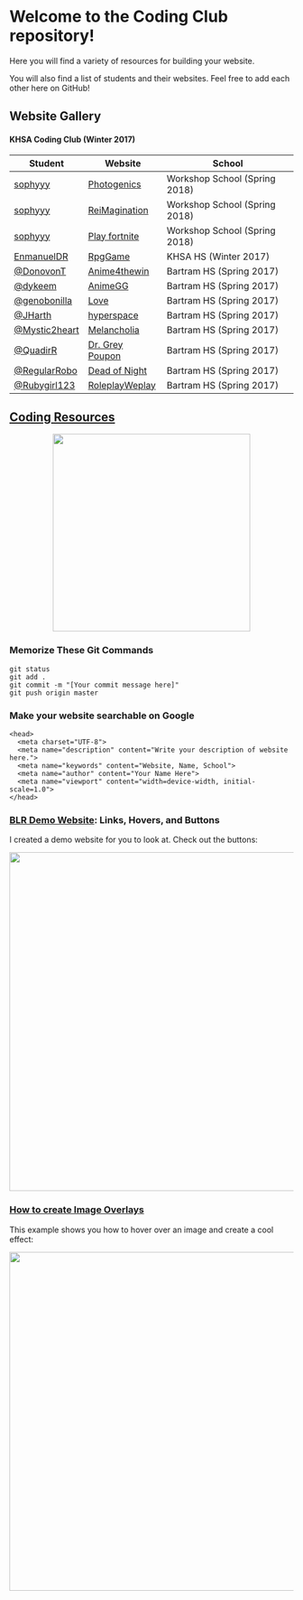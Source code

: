 # Welcome to the Coding Club repository!

Here you will find a variety of resources for building your website.

You will also find a list of students and their websites. Feel free to add each other here on GitHub!

## Website Gallery


#### KHSA Coding Club (Winter 2017)

| Student | Website | School |
| ------------- | ------------- | ------------- |
| [sophyyy](https://github.com/sophyyy) | [Photogenics](https://sophyyy.github.io/Sophyyyyy..../) | Workshop School (Spring 2018) |
| [sophyyy](https://github.com/dinomation74) | [ReiMagination](https://dinomation74.github.io/dinomation/) | Workshop School (Spring 2018) |
| [sophyyy](https://github.com/raudxgeez) | [Play fortnite](https://raudxgeez.github.io/Raudxgeez/) | Workshop School (Spring 2018) |
| [EnmanuelDR](https://github.com/EnmanuelDR) | [RpgGame](https://enmanueldr.github.io/game-rpg/) | KHSA HS (Winter 2017) |
| [@DonovonT](https://www.github.com/DonovonT)  | [Anime4thewin](https://donovont.github.io/Anime4thewin/)  | Bartram HS (Spring 2017) |
| [@dykeem](https://www.github.com/dykeem) | [AnimeGG](https://dykeem.github.io/AnimeGG/) | Bartram HS (Spring 2017) |
| [@genobonilla](https://www.github.com/genobonilla) | [Love](https://genobonilla.github.io/tmlsw) | Bartram HS (Spring 2017) |
| [@JHarth](https://www.github.com/JHarth) | [hyperspace](https://jharth.github.io/hyperspace/) | Bartram HS (Spring 2017) |
| [@Mystic2heart](https://www.github.com/Mystic2heart) | [Melancholia](https://mystic2heart.github.io/asilaj/) | Bartram HS (Spring 2017) |
| [@QuadirR](https://www.github.com/QuadirR) | [Dr. Grey Poupon](https://quadirr.github.io/Dr.-Grey-Poupon/) | Bartram HS (Spring 2017) |
| [@RegularRobo](https://www.github.com/regularrobo) | [Dead of Night](https://regularrobo.github.io/dead-of-night/) | Bartram HS (Spring 2017) |
| [@Rubygirl123](https://www.github.com/Rubygirl123) | [RoleplayWeplay](https://rubygirl123.github.io/RoleplayWeplay/) | Bartram HS (Spring 2017) |

## [Coding Resources](https://billimarie.github.io/coding-club)
<p align="center" style="text-align: center"><a href="https://billimarie.github.io/coding-club"><img src="https://user-images.githubusercontent.com/6895471/27149537-008ba3ca-5112-11e7-8bd6-6a9e07ecd838.PNG" width="350px" /></a></p>

### Memorize These Git Commands
```
git status
git add .
git commit -m "[Your commit message here]"
git push origin master
```

### Make your website searchable on Google

```
<head>
  <meta charset="UTF-8">
  <meta name="description" content="Write your description of website here.">
  <meta name="keywords" content="Website, Name, School">
  <meta name="author" content="Your Name Here">
  <meta name="viewport" content="width=device-width, initial-scale=1.0">
</head>
```

### [BLR Demo Website](https://codepen.io/billimarie/project/editor/ZOyyoV): Links, Hovers, and Buttons

I created a demo website for you to look at. Check out the buttons:

<p align="center" style="text-align: center">
<a href="https://codepen.io/billimarie/project/editor/ZOyyoV"><img src="https://cloud.githubusercontent.com/assets/6895471/25977463/cb8e2fdc-3689-11e7-9a29-6f8662776103.gif" width="600px" /></a>
</p>

### [How to create Image Overlays](https://www.w3schools.com/howto/howto_css_image_overlay.asp)

This example shows you how to hover over an image and create a cool effect:

<p align="center">
<a href="https://www.w3schools.com/howto/howto_css_image_overlay.asp"><img src="https://cloud.githubusercontent.com/assets/6895471/25972939/01da24c0-3670-11e7-9313-f1e046a0abe4.gif" width="600px" /></a>
</p>
